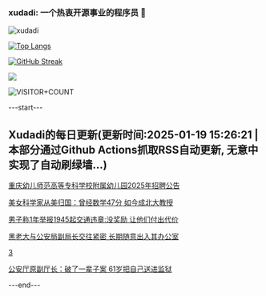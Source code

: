 ### xudadi: 一个热衷开源事业的程序员 👋

![xudadi](https://github-readme-stats-git-masterorgs-github-readme-stats-team.vercel.app/api?username=xudadi)

[![Top Langs](https://github-readme-stats.vercel.app/api/top-langs/?username=xudadi)](https://github.com/anuraghazra/github-readme-stats)

[![GitHub Streak](https://streak-stats.demolab.com?user=xudadi&locale=zh_Hans)](https://git.io/streak-stats)

![](https://raw.githubusercontent.com/xudadi/xudadi/main/assets/github-contribution-grid-snake.svg)

![VISITOR+COUNT](https://komarev.com/ghpvc/?username=xudadi&label=VISITOR+COUNT)


---start---

## Xudadi的每日更新(更新时间:2025-01-19 15:26:21 | 本部分通过Github Actions抓取RSS自动更新, 无意中实现了自动刷绿墙...)

[重庆幼儿师范高等专科学校附属幼儿园2025年招聘公告](https://www.gongkaoleida.com/article/2269537)

[美女科学家从美归国：曾经数学47分 如今成北大教授](https://m.163.com/news/article/JM7FF6OK053469M5.html)

[男子称1年举报1945起交通违章:没奖励 让他们付出代价](https://m.163.com/news/article/JM74DUKC053469M5.html)

[黑老大与公安局副局长交往紧密 长期随意出入其办公室](https://m.163.com/news/article/JM7G1QA10514R9P4.html)

[3](https://m.163.com/touch/news/sub/domestic)

[公安厅原副厅长：破了一辈子案 61岁把自己送进监狱](https://m.163.com/news/article/JM8IUAP500019B3E.html)

---end---
